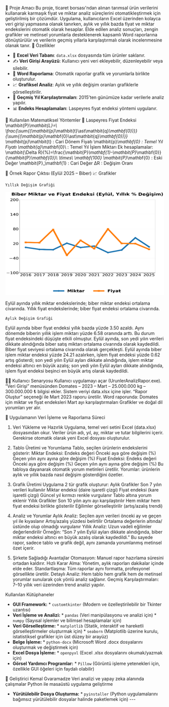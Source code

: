 🎯 Proje Amacı Bu proje, ticaret borsası'ndan alınan tarımsal ürün verilerini kullanarak karmaşık fiyat ve miktar analiz süreçlerini otomatikleştirmek için geliştirilmiş bir çözümdür. Uygulama, kullanıcıların Excel üzerinden kolayca veri girişi yapmasına olanak tanırken, aylık ve yıllık bazda fiyat ve miktar endekslerini otomatik olarak hesaplar. Elde edilen analiz sonuçları, zengin grafikler ve metinsel yorumlarla desteklenerek kapsamlı Word raporlarına dönüştürülür ve verilerin geçmiş yıllarla karşılaştırmalı olarak incelenmesine olanak tanır.
🚀 Özellikler
- 📂 **Excel Veri Tabanı**: `data.xlsx` dosyasında tüm ürünler saklanır.  
- ✍️ **Veri Girişi Arayüzü**: Kullanıcı yeni veri ekleyebilir, düzenleyebilir veya silebilir.  
- 📑 **Word Raporlama**: Otomatik raporlar grafik ve yorumlarla birlikte oluşturulur.  
- 📈 **Grafiksel Analiz**: Aylık ve yıllık değişim oranları grafiklerle görselleştirilir.  
- 🔎 **Geçmiş Yıl Karşılaştırmaları**: 2015’ten günümüze kadar verilerle analiz yapılır.  
- 📊 **Endeks Hesaplamaları**: Laspeyres fiyat endeksi yöntemi uygulanır.  

🧮 Kullanılan Matematiksel Yöntemler
📌 Laspeyres Fiyat Endeksi 
\mathbit{P}_\mathbit{L}=\ \frac{\sum{(\mathbit{p}_\mathbit{t}\ast\mathbit{q}_\mathbf{0})}}{\sum{(\mathbit{p}_\mathbf{0}\ast\mathbit{q}_\mathbf{0})}}
	\mathbit{p}_\mathbit{t} : Cari Dönem Fiyatı
	\mathbit{p}_\mathbf{0} : Temel Yıl Fiyatı
	\mathbit{q}_\mathbf{0}\ : Temel Yıl İşlem Miktarı
Ek hesaplamalar:
\mathbit{\Delta R}(%)=\frac{\mathbit{P}_\mathbf{1}-\mathbit{P}_\mathbf{0}}{\mathbit{P}_\mathbf{0}}\ \times\ \mathbf{100}
	\mathbit{P}_\mathbf{0} : Eski Değer
	\mathbit{P}_\mathbf{1} : Cari Değer
	∆R : Değişim Oranı





📑 Örnek Rapor Çıktısı (Eylül 2025 – Biber)
📈 Grafikler

	Yıllık Değişim Grafiği
 ![image_alt](https://github.com/var-kemal/automated-analysis-reporter/blob/f51ed5f6cb642c4d08d3e81e0a92d7f73063d734/yearly_plot.png)
 
Eylül ayında yıllık miktar endekslerinde; biber miktar endeksi ortalama civarında. Yıllık fiyat endekslerinde; biber fiyat endeksi ortalama civarında.

	Aylık Değişim Grafiği
Eylül ayında biber fiyat endeksi yıllık bazda yüzde 3.50 azaldı. Aynı dönemde biberin yıllık işlem miktarı yüzde 6.58 oranında arttı. Bu durum fiyat endeksindeki düşüşte etkili olmuştur.
Eylül ayında, son yedi yılın verileri dikkate alındığında biber satış miktarı ortalama civarında olarak kaydedildi. Biber fiyat seviyesi ortalama civarında olarak gerçekleşti.
Eylül ayında biber işlem miktar endeksi yüzde 24.21 azalırken, işlem fiyat endeksi yüzde 0.62 artış gösterdi; son yedi yılın Eylül ayları dikkate alındığında, işlem miktar endeksi altıncı en büyük azalış; son yedi yılın Eylül ayları dikkate alındığında, işlem fiyat endeksi beşinci en büyük artış olarak kaydedildi.











🧑‍💻 Kullanıcı Senaryosu
	Kullanıcı uygulamayı açar (UrunlerAnalizRapor.exe).
	“Veri Girişi” menüsünden Domates – 2023 – Mart – 25.000.000 kg – 300.000.000 ₺ bilgisi ekler.
	Sistem veriyi data.xlsx içine işler.
	“Rapor Oluştur” seçeneği ile Mart 2023 raporu üretilir.
	Word raporunda:
	Domates için miktar ve fiyat endeksleri
	Mart ayı karşılaştırmaları
	Grafikler ve doğal dil yorumları yer alır.

📑 Uygulamanın Veri İşleme ve Raporlama Süreci
1. Veri Yükleme ve Hazırlık
	Uygulama, temel veri setini Excel (data.xlsx) dosyasından okur.
	Veriler ürün adı, yıl, ay, miktar ve tutar bilgilerini içerir.
	Gerekirse otomatik olarak yeni Excel dosyası oluşturulur.

2. Tablo Üretimi ve Yorumlama 
	Tablo, seçilen ürünlerin endekslerini gösterir:
	Miktar Endeksi:
	Endeks değeri
	Önceki aya göre değişim (%)
	Geçen yılın aynı ayına göre değişim (%)
	Fiyat Endeksi:
	Endeks değeri
	Önceki aya göre değişim (%)
	Geçen yılın aynı ayına göre değişim (%)
	Bu tabloya dayanarak otomatik yorum metinleri üretilir.
	Yorumlar: ürünlerin aylık ve yıllık bazda nasıl değişim gösterdiğini özetler.

3. Grafik Üretimi
Uygulama 2 tür grafik oluşturur:
	Aylık Grafikler
	Son 7 yılın verileri kullanılır
	Miktar endeksi (daire işaretli çizgi)
	Fiyat endeksi (kare işaretli çizgi)
	Güncel yıl kırmızı renkle vurgulanır
	Tablo altına yorum eklenir
	Yıllık Grafikler
	Son 10 yılın aynı ayı karşılaştırılır
	Hem miktar hem fiyat endeksi birlikte gösterilir
	Eğilimler görselleştirilir (artış/azalış trendi)

4. Analiz ve Yorumlar
	Aylık Analiz:
	Seçilen ayın verileri önceki ay ve geçen yıl ile kıyaslanır
	Artış/azalış yüzdesi belirtilir
	Ortalama değerlerin altında/üstünde olup olmadığı vurgulanır
	Yıllık Analiz:
	Uzun vadeli eğilimler değerlendirilir
	Örneğin: “Son 7 yılın Eylül ayları dikkate alındığında, biber miktar endeksi altıncı en büyük azalış olarak kaydedildi.”
Bu sayede rapor, sadece tablo ve grafik değil, aynı zamanda yorumlanmış metinsel özet içerir.

5. Şirkete Sağladığı Avantajlar
	Otomasyon: Manuel rapor hazırlama süresini ortadan kaldırır.
	Hızlı Karar Alma: Yönetim, aylık raporları dakikalar içinde elde eder.
	Standartlaşma: Tüm raporlar aynı formatta, profesyonel görsellikte üretilir.
	Detaylı Analiz: Hem tablo hem grafik hem de metinsel yorumlar sunularak çok yönlü analiz sağlanır.
	Geçmiş Karşılaştırmaları: 7–10 yıllık veri üzerinden trend analizi yapılır.

Kullanılan Kütüphaneler

* **GUI Framework:** * `customtkinter` (Modern ve özelleştirilebilir bir Tkinter uzantısı) 
* **Veri İşleme ve Analizi:** * `pandas` (Veri manipülasyonu ve analizi için) * `numpy` (Sayısal işlemler ve bilimsel hesaplamalar için) 
* **Veri Görselleştirme:** * `matplotlib` (Statik, interaktif ve hareketli görselleştirmeler oluşturmak için) * `seaborn` (Matplotlib üzerine kurulu, istatistiksel grafikler için üst düzey bir arayüz) 
* **Belge İşleme:** * `python-docx` (Microsoft Word .docx dosyalarını oluşturmak ve değiştirmek için) 
* **Excel Dosya İşleme:** * `openpyxl` (Excel .xlsx dosyalarını okumak/yazmak için) 
* **Görsel Yardımcı Programlar:** * `Pillow` (Görüntü işleme yetenekleri için, özellikle GUI öğeleri için faydalı olabilir) 


👤 Geliştirici
Kemal Gvaramadze
	Veri analizi ve yapay zeka alanında çalışmalar
	Python ile masaüstü uygulama geliştirme

* **Yürütülebilir Dosya Oluşturma:** * `pyinstaller` (Python uygulamalarını bağımsız yürütülebilir dosyalar halinde paketlemek için) ---

